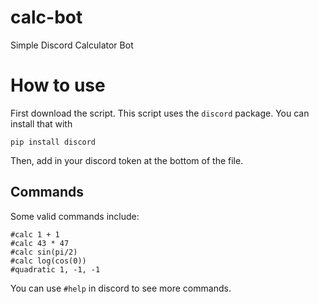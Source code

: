 # calc-bot
Simple Discord Calculator Bot

# How to use
First download the script. This script uses the ``discord`` package. You can install that with
```
pip install discord
```
Then, add in your discord token at the bottom of the file.

## Commands
Some valid commands include:
```
#calc 1 + 1
#calc 43 * 47
#calc sin(pi/2)
#calc log(cos(0))
#quadratic 1, -1, -1
```
You can use ``#help`` in discord to see more commands.
